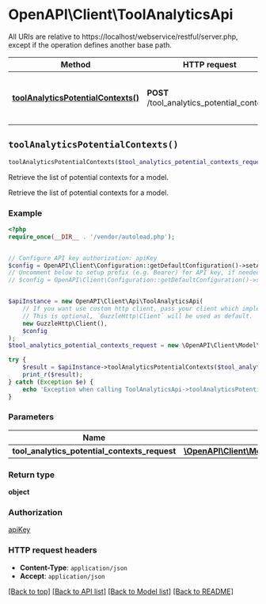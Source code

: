 # OpenAPI\Client\ToolAnalyticsApi

All URIs are relative to https://localhost/webservice/restful/server.php, except if the operation defines another base path.

| Method | HTTP request | Description |
| ------------- | ------------- | ------------- |
| [**toolAnalyticsPotentialContexts()**](ToolAnalyticsApi.md#toolAnalyticsPotentialContexts) | **POST** /tool_analytics_potential_contexts | Retrieve the list of potential contexts for a model. |


## `toolAnalyticsPotentialContexts()`

```php
toolAnalyticsPotentialContexts($tool_analytics_potential_contexts_request): object
```

Retrieve the list of potential contexts for a model.

Retrieve the list of potential contexts for a model.

### Example

```php
<?php
require_once(__DIR__ . '/vendor/autoload.php');


// Configure API key authorization: apiKey
$config = OpenAPI\Client\Configuration::getDefaultConfiguration()->setApiKey('Authorization', 'YOUR_API_KEY');
// Uncomment below to setup prefix (e.g. Bearer) for API key, if needed
// $config = OpenAPI\Client\Configuration::getDefaultConfiguration()->setApiKeyPrefix('Authorization', 'Bearer');


$apiInstance = new OpenAPI\Client\Api\ToolAnalyticsApi(
    // If you want use custom http client, pass your client which implements `GuzzleHttp\ClientInterface`.
    // This is optional, `GuzzleHttp\Client` will be used as default.
    new GuzzleHttp\Client(),
    $config
);
$tool_analytics_potential_contexts_request = new \OpenAPI\Client\Model\ToolAnalyticsPotentialContextsRequest(); // \OpenAPI\Client\Model\ToolAnalyticsPotentialContextsRequest

try {
    $result = $apiInstance->toolAnalyticsPotentialContexts($tool_analytics_potential_contexts_request);
    print_r($result);
} catch (Exception $e) {
    echo 'Exception when calling ToolAnalyticsApi->toolAnalyticsPotentialContexts: ', $e->getMessage(), PHP_EOL;
}
```

### Parameters

| Name | Type | Description  | Notes |
| ------------- | ------------- | ------------- | ------------- |
| **tool_analytics_potential_contexts_request** | [**\OpenAPI\Client\Model\ToolAnalyticsPotentialContextsRequest**](../Model/ToolAnalyticsPotentialContextsRequest.md)|  | |

### Return type

**object**

### Authorization

[apiKey](../../README.md#apiKey)

### HTTP request headers

- **Content-Type**: `application/json`
- **Accept**: `application/json`

[[Back to top]](#) [[Back to API list]](../../README.md#endpoints)
[[Back to Model list]](../../README.md#models)
[[Back to README]](../../README.md)
